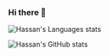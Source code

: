 ### Hi there 👋

<!--
**HassanMojab/HassanMojab** is a ✨ _special_ ✨ repository because its `README.md` (this file) appears on your GitHub profile.

Here are some ideas to get you started:

- 🔭 I’m currently working on ...
- 🌱 I’m currently learning ...
- 👯 I’m looking to collaborate on ...
- 🤔 I’m looking for help with ...
- 💬 Ask me about ...
- 📫 How to reach me: ...
- 😄 Pronouns: ...
- ⚡ Fun fact: ...
-->

![Hassan's Languages stats](https://github-readme-stats.vercel.app/api/top-langs/?username=mojabyte&langs_count=6&theme=github_dark&layout=compact&border_color=30363d&hide=tex)

![Hassan's GitHub stats](https://github-readme-stats.vercel.app/api?username=mojabyte&show_icons=true&theme=github_dark&border_color=30363d&count_private=true)
